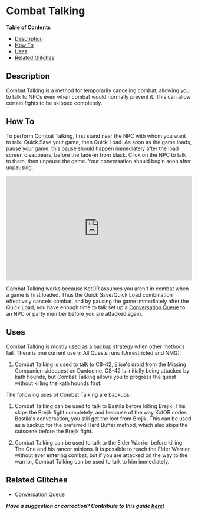 <style>
.video-container {
  position: relative;
  padding-bottom: 56.25%; /* 16:9 */
  height: 0;
}
.video-container iframe {
  position: absolute;
  top: 0;
  left: 0;
  width: 100%;
  height: 100%;
}
</style>

# Combat Talking

**Table of Contents**
- [Description](#description)
- [How To](#how-to)
- [Uses](#uses)
- [Related Glitches](#related-glitches)

## Description

Combat Talking is a method for temporarily canceling combat, allowing you to talk to NPCs even when combat would normally prevent it.  This can allow certain fights to be skipped completely.

## How To

To perform Combat Talking, first stand near the NPC with whom you want to talk.  Quick Save your game, then Quick Load.  As soon as the game loads, pause your game; this pause should happen immediately after the load screen disappears, before the fade-in from black.  Click on the NPC to talk to them, then unpause the game.  Your conversation should begin soon after unpausing.

<div class="video-container">
    <iframe title="YouTube video player" src="https://www.youtube.com/embed/DaeLabPJKYk" frameborder="0"></iframe>
</div>

Combat Talking works because KotOR assumes you aren't in combat when a game is first loaded.  Thus the Quick Save/Quick Load combination effectively cancels combat, and by pausing the game immediately after the Quick Load, you have enough time to talk set up a [Conversation Queue](<Conversation Queue>) to an NPC or party member before you are attacked again.

## Uses

Combat Talking is mostly used as a backup strategy when other methods fail.  There is one current use in All Quests runs (Unrestricted and NMG):

1. Combat Talking is used to talk to C8-42, Elise's droid from the Missing Companion sidequest on Dantooine.  C8-42 is initially being attacked by kath hounds, but Combat Talking allows you to progress the quest without killing the kath hounds first.

The following uses of Combat Talking are backups:

1. Combat Talking can be used to talk to Bastila before killing Brejik.  This skips the Brejik fight completely, and because of the way KotOR codes Bastila's conversation, you still get the loot from Brejik.  This can be used as a backup for the preferred Hard Buffer method, which also skips the cutscene before the Brejik fight.

2. Combat Talking can be used to talk to the Elder Warrior before killing The One and his rancor minions.  It is possible to reach the Elder Warrior without ever entering combat, but if you are attacked on the way to the warrior, Combat Talking can be used to talk to him immediately.

## Related Glitches

* [Conversation Queue](<Conversation Queue>)

***Have a suggestion or correction? Contribute to this guide [here](https://github.com/kotor-speedruns/kotor-speedruns.github.io/blob/main/kotor1/Techniques/Combat%20Talking.md)!***
